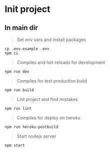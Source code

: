 # Init project

## In main dir

> Set env vars and install packages

```
cp .env.example .env
npm ci
```

> Compiles and hot-reloads for development

```
npm run dev
```

> Compiles for test production build

```
npm run build
```

> Lint project and find mistakes

```
npm run lint
```

> Compiles for deploy on heroku

```
npm run heroku-postbuild
```

> Start nodejs server

```
npm start
```
